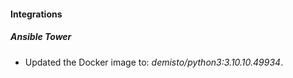 #### Integrations
##### Ansible Tower
- Updated the Docker image to: *demisto/python3:3.10.10.49934*.
